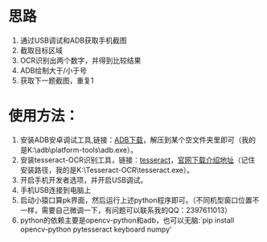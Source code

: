 # 思路
1. 通过USB调试和ADB获取手机截图
2. 截取目标区域
3. OCR识别出两个数字，并得到比较结果
4. ADB绘制大于/小于号
5. 获取下一题截图，重复1

# 使用方法：
1. 安装ADB安卓调试工具,链接：[ADB下载](https://dl.google.com/android/repository/platform-tools-latest-windows.zip?hl=zh-cn)，解压到某个空文件夹里即可（我的是K:\adb\platform-tools\adb.exe）。
2. 安装tesseract-OCR识别工具，链接：[tesseract](https://github.com/UB-Mannheim/tesseract/releases/download/v5.4.0.20240606/tesseract-ocr-w64-setup-5.4.0.20240606.exe)，[官网下载介绍地址](https://github.com/UB-Mannheim/tesseract/wiki)（记住安装路径，我的是K:\Tesseract-OCR\tesseract.exe）。
3. 开启手机开发者选项，并开启USB调试。
4. 手机USB连接到电脑上
5. 启动小猿口算pk界面，然后运行上述python程序即可。（不同机型窗口位置不一样，需要自己微调一下，有问题可以联系我的QQ：2397611013）
6. python的依赖主要是opencv-python和adb，也可以无脑:`pip install opencv-python pytesseract keyboard numpy'
